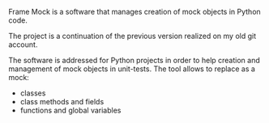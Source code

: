 Frame Mock is a software that manages creation of mock objects in Python code.

The project is a continuation of the previous version realized on my old git account.

The software is addressed for Python projects in order to help creation and management of mock objects in unit-tests.
The tool allows to replace as a mock:
- classes
- class methods and fields
- functions and global variables
